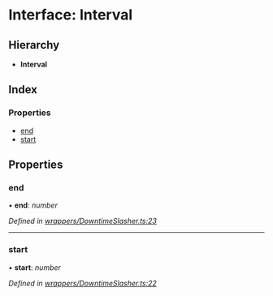 # Interface: Interval

## Hierarchy

* **Interval**

## Index

### Properties

* [end](_wrappers_downtimeslasher_.interval.md#end)
* [start](_wrappers_downtimeslasher_.interval.md#start)

## Properties

###  end

• **end**: *number*

*Defined in [wrappers/DowntimeSlasher.ts:23](https://github.com/celo-org/celo-monorepo/blob/master/packages/sdk/contractkit/src/wrappers/DowntimeSlasher.ts#L23)*

___

###  start

• **start**: *number*

*Defined in [wrappers/DowntimeSlasher.ts:22](https://github.com/celo-org/celo-monorepo/blob/master/packages/sdk/contractkit/src/wrappers/DowntimeSlasher.ts#L22)*
